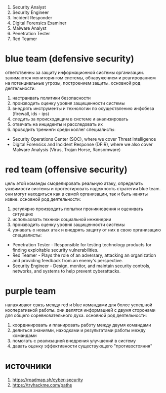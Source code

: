 1. Security Analyst
2. Security Engineer
3. Incident Responder
4. Digital Forensics Examiner
5. Malware Analyst
6. Penetration Tester
7. Red Teamer
# blue team (defensive security)
ответственны за защиту информационной системы организации. занимаются мониторингом системы, обнаружением и реагированием на потенциальные угрозы, построением защиты. основной род деятельности:
1. настраивать политики безопасности
2. производить оценку уровня защищенности системы
3. внедрять инструменты и технологии по осуществлению инфобеза (firewall, ids - ips)
4. следить за происходящим в системе и анализировать 
5. отвечать на инциденты и расследовать их
6. проводить тренинги среди коллег
специалисты:
- Security Operations Center (SOC), where we cover Threat Intelligence
- Digital Forensics and Incident Response (DFIR), where we also cover Malware Analysis (Virus, Trojan Horse, Ransomware)
# red team (offensive security)
цель этой команды смоделировать реальную атаку, определить уязвимости системы и протестировать надежность стратегии blue team. они могут находиться как в самой организации, так и быть наняты извне. основной род деятельности:
1. регулярно производить попытки проникновения  и оценивать ситуацию
2. использовать техники социальной инженерии
3. производить оценку уровня защищенности системы
4. узнавать о новых атак и внедрять защиту от них в свою организацию
специалисты:
- Penetration Tester - Responsible for testing technology products for finding exploitable security vulnerabilities.
- Red Teamer - Plays the role of an adversary, attacking an organization and providing feedback from an enemy's perspective.
- Security Engineer - Design, monitor, and maintain security controls, networks, and systems to help prevent cyberattacks.
# purple team
налаживают связь между red и blue командами для более успешной кооперативной работы. они делятся информацией с двумя сторонами для общего соревновательного духа. основной род деятельности:
1. координировать и планировать работу между двумя командами
2. делиться знаниями, находками и результатами работы между командами
3. помогать с реализацией внедрения улучшений в систему
4. давать оценку эффективности существующего "противостояния"
# источники
1. https://roadmap.sh/cyber-security
2. https://tryhackme.com/paths